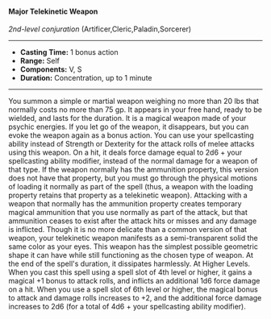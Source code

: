 #### Major Telekinetic Weapon
*2nd-level conjuration* (Artificer,Cleric,Paladin,Sorcerer)
___
- **Casting Time:** 1 bonus action
- **Range:** Self
- **Components:** V, S
- **Duration:** Concentration, up to 1 minute
---
You summon a simple or martial weapon weighing
no more than 20 lbs that normally costs no more
than 75 gp. It appears in your free hand, ready to be
wielded, and lasts for the duration. It is a magical
weapon made of your psychic energies. If you let go
of the weapon, it disappears, but you can evoke the
weapon again as a bonus action.
You can use your spellcasting ability instead of
Strength or Dexterity for the attack rolls of melee
attacks using this weapon. On a hit, it deals force
damage equal to 2d6 + your spellcasting ability
modifier, instead of the normal damage for a
weapon of that type. If the weapon normally has the
ammunition property, this version does not have
that property, but you must go through the physical
motions of loading it normally as part of the spell
(thus, a weapon with the loading property retains
that property as a telekinetic weapon). Attacking
with a weapon that normally has the ammunition
property creates temporary magical ammunition
that you use normally as part of the attack, but that
ammunition ceases to exist after the attack hits or
misses and any damage is inflicted.
Though it is no more delicate than a common
version of that weapon, your telekinetic weapon
manifests as a semi-transparent solid the same color
as your eyes. This weapon has the simplest possible
geometric shape it can have while still functioning
as the chosen type of weapon. At the end of the
spell's duration, it dissipates harmlessly.
At Higher Levels.  When you cast this spell using
a spell slot of 4th level or higher, it gains a magical
+1 bonus to attack rolls, and inflicts an additional
1d6 force damage on a hit. When you use a spell slot
of 6th level or higher, the magical bonus to attack
and damage rolls increases to +2, and the additional
force damage increases to 2d6 (for a total of 4d6 +
your spellcasting ability modifier).
